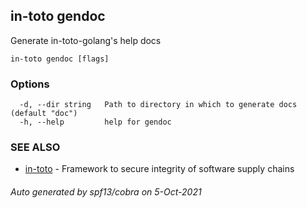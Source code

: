 ## in-toto gendoc

Generate in-toto-golang's help docs

```
in-toto gendoc [flags]
```

### Options

```
  -d, --dir string   Path to directory in which to generate docs (default "doc")
  -h, --help         help for gendoc
```

### SEE ALSO

* [in-toto](in-toto.md)	 - Framework to secure integrity of software supply chains

###### Auto generated by spf13/cobra on 5-Oct-2021
